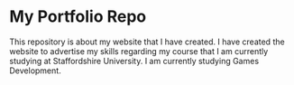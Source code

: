 # My Portfolio Repo
This repository is about my website that I have created.
I have created the website to advertise my skills regarding my course that I am currently studying at 
Staffordshire University. I am currently studying Games Development.

